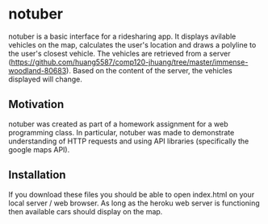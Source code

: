 <h1> notuber </h1>

notuber is a basic interface for a ridesharing app. It displays avilable vehicles on the map, calculates the user's location and draws a polyline to the user's closest vehicle. The vehicles are retrieved from a server (https://github.com/huang5587/comp120-jhuang/tree/master/immense-woodland-80683). Based on the content of the server, the vehicles displayed will change. 

<h2> Motivation </h2>
notuber was created as part of a homework assignment for a web programming class. In particular, notuber was made to demonstrate understanding of HTTP requests and using API libraries (specifically the google maps API). 

<h2> Installation </h2>
If you download these files you should be able to open index.html on your local server / web browser. As long as the heroku web server is functioning then available cars should display on the map. 
